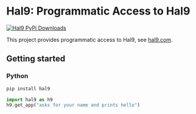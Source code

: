 # Hal9: Programmatic Access to Hal9

[![Hal9 PyPi Downloads](https://img.shields.io/pypi/dm/hal9?label=PyPI)](https://pypi.org/project/hal9/)

This project provides programmatic access to Hal9, see [hal9.com](https://hal9.com).

## Getting started

### Python

```bash
pip install hal9
```

```python
import hal9 as h9
h9.get_app("asks for your name and prints hello")
```
